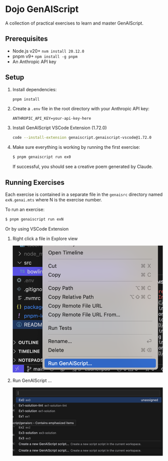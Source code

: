 # Dojo GenAIScript

A collection of practical exercises to learn and master GenAIScript.

## Prerequisites

- Node.js v20+ `nvm install 20.12.0`
- pnpm v9+ `npm install -g pnpm`
- An Anthropic API key

## Setup

1. Install dependencies:

   ```bash
   pnpm install
   ```

2. Create a `.env` file in the root directory with your Anthropic API key:

   ```
   ANTHROPIC_API_KEY=your-api-key-here
   ```

3. Install GenAIScript VSCode Extension (1.72.0)

   ```bash
   code --install-extension genaiscript.genaiscript-vscode@1.72.0
   ```

4. Make sure everything is working by running the first exercise:
   ```bash
   $ pnpm genaiscript run ex0
   ```
   If successful, you should see a creative poem generated by Claude.

## Running Exercises

Each exercise is contained in a separate file in the `genaisrc` directory named `exN.genai.mts` where N is the exercise number.

To run an exercise:

```bash
$ pnpm genaiscript run exN
```

Or by using VSCode Extension

1. Right click a file in Explore view

   ![Execute Context Menu](./docs/execute-context.png)

2. Run GenAIScript ...

   ![Execute Context Menu 2](./docs/execute-context-2.png)
